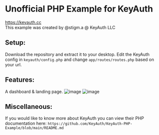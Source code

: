 # Unofficial PHP Example for KeyAuth
https://keyauth.cc <br> This example was created by @stigm.a @ KeyAuth LLC

## **Setup:**
Download the repository and extract it to your desktop. Edit the KeyAuth config in `keyauth/config.php` and change `app/routes/routes.php` based on your url.

## **Features:**
A dashboard & landing page.
![image](https://github.com/StigV2/KeyAuth-Unofficial-PHP-Example/assets/170532117/3f137118-a9a6-4a32-9bce-33862b646500)
![image](https://github.com/StigV2/KeyAuth-Unofficial-PHP-Example/assets/170532117/1a567663-cb2a-4fa0-8373-5cd5b152cc1a)

## **Miscellaneous:**
If you would like to know more about KeyAuth you can view their PHP documentation here: `https://github.com/KeyAuth/KeyAuth-PHP-Example/blob/main/README.md`

